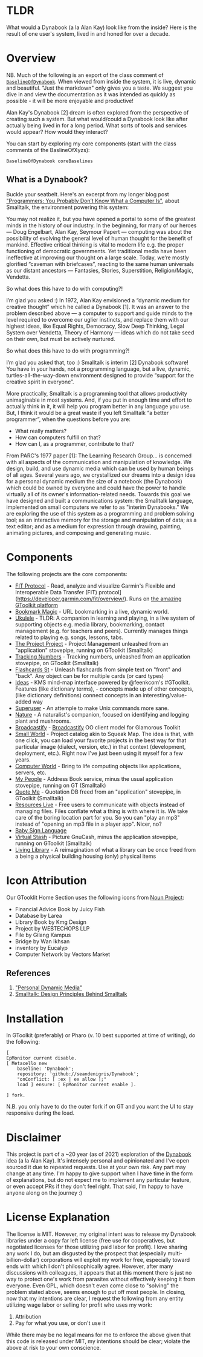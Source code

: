 # TLDR	What would a Dynabook (a la Alan Kay) look like from the inside? Here is the result of one user's system, lived in and honed for over a decade.	# OverviewNB. Much of the following is an export of the class comment of [`BaselineOfDynabook`](https://github.com/seandenigris/Dynabook/blob/master/src/BaselineOfDynabook/BaselineOfDynabook.class.st). When viewed from inside the system, it is live, dynamic and beautiful. "Just the markdown" only gives you a taste. We suggest you dive in and view the documentation as it was intended as quickly as possible - it will be more enjoyable and productive!Alan Kay's Dynabook [2] dream is often explored from the perspective of creating such a system. But what would/could a Dynabook look like after actually being lived in for a long period. What sorts of tools and services would appear? How would they interact?You can start by exploring my core components (start with the class comments of the BaslineOfXyzs):```smalltalkBaselineOfDynabook coreBaselines```##  What is a Dynabook?Buckle your seatbelt. Here's an excerpt from my longer blog post ["Programmers: You Probably Don’t Know What a Computer Is"](http://seandenigris.com/blog/?p=1092), about Smalltalk, the environment powering this system:You may not realize it, but you have opened a portal to some of the greatest minds in the history of our industry. In the beginning, for many of our heroes — Doug Engelbart, Alan Kay, Seymour Papert — computing was about the possibility of evolving the general level of human thought for the benefit of mankind. Effective critical thinking is vital to modern life e.g. the proper functioning of democratic governments. Yet traditional media have been ineffective at improving our thought on a large scale. Today, we’re mostly glorified “caveman with briefcases”, reacting to the same human universals as our distant ancestors — Fantasies, Stories, Superstition, Religion/Magic, Vendetta.So what does this have to do with computing?!I’m glad you asked :) In 1972, Alan Kay envisioned a “dynamic medium for creative thought” which he called a Dynabook [1]. It was an answer to the problem described above — a computer to support and guide minds to the level required to overcome our uglier instincts, and replace them with our highest ideas, like Equal Rights, Democracy, Slow Deep Thinking, Legal System over Vendetta, Theory of Harmony — ideas which do not take seed on their own, but must be actively nurtured.So what does this have to do with programming?!I’m glad you asked that, too :) Smalltalk is interim [2] Dynabook software! You have in your hands, not a programming language, but a live, dynamic, turtles-all-the-way-down environment designed to provide “support for the creative spirit in everyone”.More practically, Smalltalk is a programming tool that allows productivity unimaginable in most systems. And, if you put in enough time and effort to actually think in it, it will help you program better in any language you use. But, I think it would be a great waste if you left Smalltalk “a better programmer”, when the questions before you are:- What really matters?- How can computers fulfill on that?- How can I, as a programmer, contribute to that?From PARC's 1977 paper [1]:The Learning Research Group... is concerned with all aspects of the communication and manipulation of knowledge. We design, build, and use dynamic media which can be used by human beings of all ages. Several years ago, we crystallized our dreams into a design idea for a personal dynamic medium the size of a notebook (the Dynabook) which could be owned by everyone and could have the power to handle virtually all of its owner's information-related needs. Towards this goal we have designed and built a communications system: the Smalltalk language, implemented on small computers we refer to as "interim Dynabooks." We are exploring the use of this system as a programming and problem solving tool; as an interactive memory for the storage and manipulation of data; as a text editor; and as a medium for expression through drawing, painting, animating pictures, and composing and generating music.
#  ComponentsThe following projects are the core components:- [FIT Protocol](https://github.com/seandenigris/FIT-Protocol-4-GToolkit) - Read, analyze and visualize Garmin's Flexible and Interoperable Data Transfer (FIT) protocol](https://developer.garmin.com/fit/overview/). Runs on [the amazing GToolkit platform](https://gtoolkit.com)
- [Bookmark Magic](https://github.com/SeanDeNigris/Bookmark-Magic) - URL bookmarking in a live, dynamic world.
- [Ukulele](https://github.com/seandenigris/Ukulele-Pharo) - TLDR: A companion in learning and playing, in a live system of supporting objects e.g. media library, bookmarking, contact management (e.g. for teachers and peers). Currently manages things related to playing e.g. songs, lessons, tabs.
- [The Project Project](https://github.com/SeanDeNigris/The-Project-Project) - Project Management unleashed from an "application" stovepipe, running on GToolkit (Smalltalk)
- [Tracking Numbers](https://github.com/seandenigris/Tracking-ST) - Tracking numbers, unleashed from an application stovepipe, on GToolkit (Smalltalk)
- [Flashcards St](https://github.com/seandenigris/Flashcards-St) - Unleash flashcards from simple text on "front" and "back". Any object can be  for multiple cards (or card types)
- [Ideas](https://github.com/SeanDeNigris/ideas) - KMS mind-map interface powered by @feenkcom's #GToolkit. Features  (like dictionary terms),  - concepts made up of other concepts,  (like dictionary definitions) connect concepts in an interesting/value-added way
- [Superuser](https://github.com/seandenigris/Superuser) - An attemple to make Unix commands more sane.
- [Nature](https://github.com/seandenigris/Nature) - A naturalist's companion, focused on identifying and logging plant and mushrooms.
- [Broadcastify](https://github.com/seandenigris/Broadcastify-Alive) - [Broadcastify](https://www.broadcastify.com) OO client model for Glamorous Toolkit
- [Small World](https://github.com/seandenigris/SmallWorld) - Project catalog akin to Squeak Map. The idea is that, with one click, you can load your favorite projects in the best way for that particular image (dialect, version, etc.) in that context (development, deployment, etc.). Right now I've just been using it myself for a few years.
- [Computer World](https://github.com/seandenigris/Computer-World) - Bring to life computing objects like applications, servers, etc.
- [My People](https://github.com/SeanDeNigris/My-People) - Address Book service, minus the usual application stovepipe, running on GT (Smalltalk)
- [Quote Me](https://github.com/SeanDeNigris/Quote-Me) - Quotation DB freed from an "application" stovepipe, in GToolkit (Smalltalk)
- [Resources Live](https://github.com/seandenigris/Resources-Live) - Free users to communicate with objects instead of managing files. Files conflate what a thing is with where it is. We take care of the boring location part for you. So you can "play an mp3" instead of "opening an mp3 file in a player app". Nicer, no?
- [Baby Sign Language](https://github.com/SeanDeNigris/Baby-Sign-Language)
- [Virtual Stash](https://github.com/SeanDeNigris/Virtual-Stash) - Picture GnuCash, minus the application stovepipe, running on GToolkit (Smalltalk)
- [Living Library](https://github.com/SeanDeNigris/Living-Library) - A reimagination of what a library can be once freed from a being a physical building housing (only) physical items#  Icon AttributionOur GTooklit Home Section uses the following icons from [Noun Project](https://thenounproject.com/browse/icons/term/inventory/):- Financial Advice Book by Juicy Fish- Database by Larea- Library Book by Kmg Design- Project by WEBTECHOPS LLP- File by Gilang Kampus- Bridge by Wan Ikhsan- inventory by Eucalyp- Computer Network by Vectors Market##  References1. ["Personal Dynamic Media"](https://www.computer.org/csdl/magazine/co/1977/03/01646405/13rRUxZRbs8)2. [Smalltalk: Design Principles Behind Smalltalk](http://www.cs.virginia.edu/~evans/cs655/readings/smalltalk.html)	# InstallationIn GToolkit (preferably) or Pharo (v. 10 best supported at time of writing), do the following:```smalltalk[EpMonitor current disable.[ Metacello new	baseline: 'Dynabook';	repository: 'github://seandenigris/Dynabook';	"onConflict: [ :ex | ex allow ];"	load ] ensure: [ EpMonitor current enable ].] fork.
```N.B. you only have to do the outer fork if on GT and you want the UI to stay responsive during the load.# Disclaimer

This project is part of a ~20 year (as of 2021) exploration of the [Dynabook](https://github.com/seandenigris/Dynabook) idea (a la Alan Kay). It's intensely personal and opinionated and I've open sourced it due to repeated requests. Use at your own risk. Any part may change at any time. I'm happy to give support when I have time in the form of explanations, but do not expect me to implement any particular feature, or even accept PRs if they don't feel right. That said, I'm happy to have anyone along on the journey :)
# License Explanation
The license is MIT. However, my original intent was to release my Dynabook libraries under a copy far left license (free use for cooperatives, but negotiated licenses for those utilizing paid labor for profit). I love sharing any work I do, but am disgusted by the prospect that (especially multi-billion-dollar) corporations will exploit my work for free, especially toward ends with which I don't philosophically agree. However, after many discussions with colleagues, it appears that at this moment there is just no way to protect one's work from parasites without effectively keeping it from everyone. Even GPL, which doesn't even come close to "solving" the problem stated above, seems enough to put off most people. In closing, now that my intentions are clear, I request the following from any entity utilizing wage labor or selling for profit who uses my work:
1. Attribution
2. Pay for what you use, or don't use it

While there may be no legal means for me to enforce the above given that this code is released under MIT, my intentions should be clear; violate the above at risk to your own conscience.